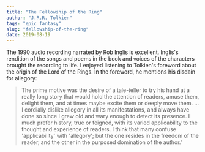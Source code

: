 ```yaml
---
title: "The Fellowship of the Ring"
author: "J.R.R. Tolkien"
tags: "epic fantasy"
slug: "fellowship-of-the-ring"
date: 2019-08-19
---
```


The 1990 audio recording narrated by Rob Inglis is excellent. Inglis's
rendition of the songs and poems in the book and voices of the characters
brought the recording to life. I enjoyed listening to Tolkien's foreword about
the origin of the Lord of the Rings. In the foreword, he mentions his disdain
for allegory:

> The prime motive was the desire of a tale-teller to try his hand at a
really long story that would hold the attention of readers, amuse them,
delight them, and at times maybe excite them or deeply move them. ... I
cordially dislike allegory in all its manifestations, and always have done
so since I grew old and wary enough to detect its presence. I much prefer
history, true or feigned, with its varied applicability to the thought and
experience of readers. I think that many confuse 'applicability' with
'allegory'; but the one resides in the freedom of the reader, and the
other in the purposed domination of the author.'
